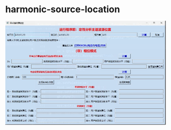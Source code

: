 # harmonic-source-location
!['展示'](https://github.com/MyHiHi/harmonic-source-location/blob/master/images/6666666666.JPG)
